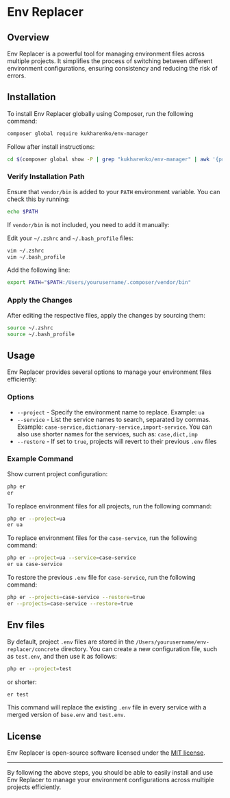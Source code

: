 # Env Replacer

## Overview

Env Replacer is a powerful tool for managing environment files across multiple projects. It simplifies the process of switching between different environment configurations, ensuring consistency and reducing the risk of errors.

## Installation

To install Env Replacer globally using Composer, run the following command:

```bash
composer global require kukharenko/env-manager
```
Follow after install instructions:
```bash
cd $(composer global show -P | grep "kukharenko/env-manager" | awk '{print $2}') && composer install
```
### Verify Installation Path

Ensure that `vendor/bin` is added to your `PATH` environment variable. You can check this by running:

```bash
echo $PATH
```

If `vendor/bin` is not included, you need to add it manually:


Edit your `~/.zshrc` and `~/.bash_profile` files:

```bash
vim ~/.zshrc
vim ~/.bash_profile
```

Add the following line:

```bash
export PATH="$PATH:/Users/yourusername/.composer/vendor/bin"
```

### Apply the Changes

After editing the respective files, apply the changes by sourcing them:

```bash
source ~/.zshrc
source ~/.bash_profile
```

## Usage

Env Replacer provides several options to manage your environment files efficiently:

### Options

- `--project` - Specify the environment name to replace. Example: `ua`
- `--service` - List the service names to search, separated by commas. Example: `case-service,dictionary-service,import-service`. You can also use shorter names for the services, such as: `case,dict,imp`
- `--restore` - If set to `true`, projects will revert to their previous `.env` files

### Example Command
Show current project configuration:

```bash
php er
er
```

To replace environment files for all projects, run the following command:

```bash
php er --project=ua
er ua
```

To replace environment files for the `case-service`, run the following command:

```bash
php er --project=ua --service=case-service
er ua case-service
```

To restore the previous `.env` file for `case-service`, run the following command:

```bash
php er --projects=case-service --restore=true
er --projects=case-service --restore=true
```

## Env files

By default, project `.env` files are stored in the `/Users/yourusername/env-replacer/concrete` directory. You can create a new configuration file, such as `test.env`, and then use it as follows:

```sh
php er --project=test
```

or shorter:

```sh
er test
```

This command will replace the existing `.env` file in every service with a merged version of `base.env` and `test.env`.

## License

Env Replacer is open-source software licensed under the [MIT license](LICENSE).

---

By following the above steps, you should be able to easily install and use Env Replacer to manage your environment configurations across multiple projects efficiently.